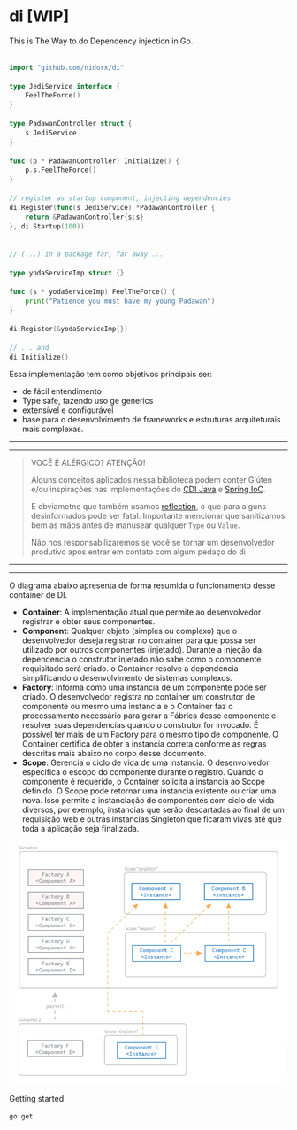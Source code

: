 # di [WIP]

This is The Way to do Dependency injection in Go.


```go

import "github.com/nidorx/di"

type JediService interface {
    FeelTheForce()
}

type PadawanController struct {
    s JediService
}

func (p * PadawanController) Initialize() {
    p.s.FeelTheForce()
}

// register as startup component, injecting dependencies
di.Register(func(s JediService) *PadawanController {
	return &PadawanController{s:s}
}, di.Startup(100))


// (...) in a package far, far away ...

type yodaServiceImp struct {}

func (s * yodaServiceImp) FeelTheForce() {
    print("Patience you must have my young Padawan")
}

di.Register(&yodaServiceImp{})

// ... and
di.Initialize() 
```


Essa implementação tem como objetivos principais ser:

- de fácil entendimento
- Type safe, fazendo uso ge generics
- extensível e configurável
- base para o desenvolvimento de frameworks e estruturas arquiteturais mais complexas.

---
---
> VOCÊ É ALÉRGICO? ATENÇÃO!
> 
> Alguns conceitos aplicados nessa biblioteca podem conter Glúten e/ou inspirações nas implementações do [CDI Java](https://www.cdi-spec.org/) e [Spring IoC](https://docs.spring.io/spring-framework/reference/core/beans.html). 
> 
> E obviametne que também usamos [reflection](https://pkg.go.dev/reflect), o que para alguns desinformados pode ser fatal. Importante mencionar que sanitizamos bem as mãos antes de manusear qualquer `Type` ou `Value`.
>
> Não nos responsabilizaremos se você se tornar um desenvolvedor produtivo após entrar em contato com algum pedaço do di
---
---

O diagrama abaixo apresenta de forma resumida o funcionamento desse container de DI.

* **Container**: A implementação atual que permite ao desenvolvedor registrar e obter seus componentes.
* **Component**: Qualquer objeto (simples ou complexo) que o desenvolvedor deseja registrar no container para que possa ser utilizado por outros componentes (injetado). Durante a injeção da dependencia o construtor injetado não sabe como o componente requisitado será criado. o Container resolve a dependencia simplificando o desenvolvimento de sistemas complexos.
* **Factory**: Informa como uma instancia de um componente pode ser criado. O desenvolvedor registra no container um construtor de componente ou mesmo uma instancia e o Container faz o processamento necessário para gerar a Fábrica desse componente e resolver suas dependencias quando o construtor for invocado. É possível ter mais de um Factory para o mesmo tipo de componente. O Container certifica de obter a instancia correta conforme as regras descritas mais abaixo no corpo desse documento.
* **Scope**: Gerencia o ciclo de vida de uma instancia. O desenvolvedor especifica o escopo do componente durante o registro. Quando o componente é requerido, o Container solicita a instancia ao Scope definido. O Scope pode retornar uma instancia existente ou criar uma nova. Isso permite a instanciação de componentes com ciclo de vida diversos, por exemplo, instancias que serão descartadas ao final de um requisição web e outras instancias Singleton que ficaram vivas até que toda a aplicação seja finalizada.

![Diagram 1](docs/diagram-1.png)


Getting started

`go get ` 
